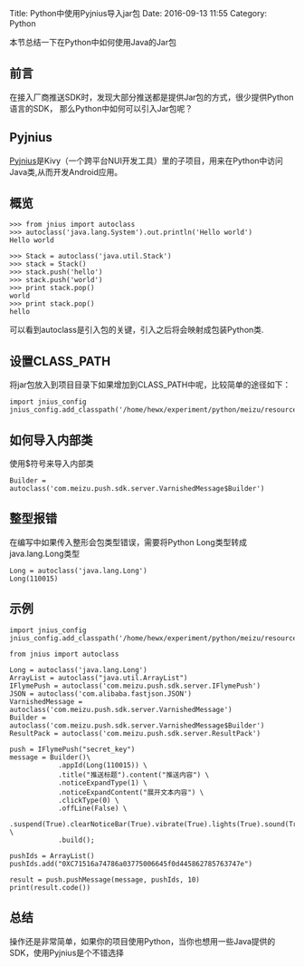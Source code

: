 Title: Python中使用Pyjnius导入jar包
Date: 2016-09-13 11:55
Category: Python

本节总结一下在Python中如何使用Java的Jar包

## 前言

在接入厂商推送SDK时，发现大部分推送都是提供Jar包的方式，很少提供Python语言的SDK，
那么Python中如何可以引入Jar包呢？

## Pyjnius


[Pyjnius](https://github.com/kivy/pyjnius)是Kivy（一个跨平台NUI开发工具）里的子项目，用来在Python中访问Java类,从而开发Android应用。


## 概览

    >>> from jnius import autoclass
    >>> autoclass('java.lang.System').out.println('Hello world')
    Hello world
    
    >>> Stack = autoclass('java.util.Stack')
    >>> stack = Stack()
    >>> stack.push('hello')
    >>> stack.push('world')
    >>> print stack.pop()
    world
    >>> print stack.pop()
    hello
    
可以看到autoclass是引入包的关键，引入之后将会映射成包装Python类.


## 设置CLASS_PATH

将jar包放入到项目目录下如果增加到CLASS_PATH中呢，比较简单的途径如下：

    import jnius_config
    jnius_config.add_classpath('/home/hewx/experiment/python/meizu/resource/*')

## 如何导入内部类

使用$符号来导入内部类

    Builder = autoclass('com.meizu.push.sdk.server.VarnishedMessage$Builder')
    
## 整型报错

在编写中如果传入整形会包类型错误，需要将Python Long类型转成java.lang.Long类型

    Long = autoclass('java.lang.Long')
    Long(110015)
    

## 示例

    import jnius_config
    jnius_config.add_classpath('/home/hewx/experiment/python/meizu/resource/*')
    
    from jnius import autoclass
    
    Long = autoclass('java.lang.Long')
    ArrayList = autoclass("java.util.ArrayList")
    IFlymePush = autoclass('com.meizu.push.sdk.server.IFlymePush')
    JSON = autoclass('com.alibaba.fastjson.JSON')
    VarnishedMessage = autoclass('com.meizu.push.sdk.server.VarnishedMessage')
    Builder = autoclass('com.meizu.push.sdk.server.VarnishedMessage$Builder')
    ResultPack = autoclass('com.meizu.push.sdk.server.ResultPack')
    
    push = IFlymePush("secret_key")
    message = Builder()\
                .appId(Long(110015)) \
                .title("推送标题").content("推送内容") \
                .noticeExpandType(1) \
                .noticeExpandContent("展开文本内容") \
                .clickType(0) \
                .offLine(False) \
                .suspend(True).clearNoticeBar(True).vibrate(True).lights(True).sound(True) \
                .build();
    
    pushIds = ArrayList()
    pushIds.add("0XC71516a74786a03775006645f0d445862785763747e")
    
    result = push.pushMessage(message, pushIds, 10)
    print(result.code())
    

## 总结

操作还是非常简单，如果你的项目使用Python，当你也想用一些Java提供的SDK，使用Pyjnius是个不错选择

